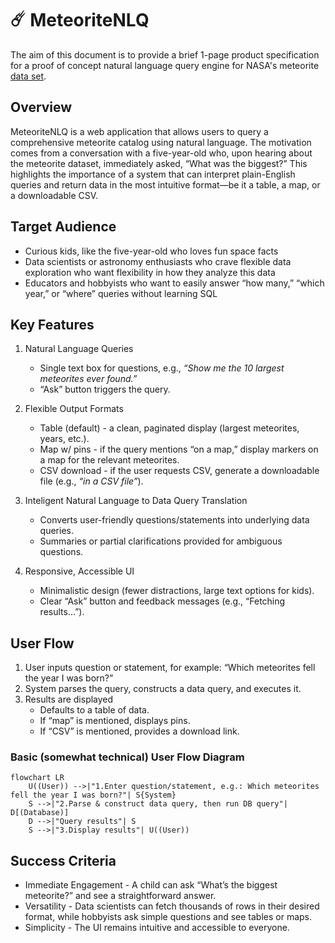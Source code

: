 # ☄️ MeteoriteNLQ

The aim of this document is to provide a brief 1-page product specification for a proof of concept natural language query engine for NASA's meteorite [data set](https://data.nasa.gov/Space-Science/Meteorite-Landings/gh4g-9sfh/about_data).

## Overview
MeteoriteNLQ is a web application that allows users to query a comprehensive meteorite catalog using natural language. The motivation comes from a conversation with a five-year-old who, upon hearing about the meteorite dataset, immediately asked, “What was the biggest?” This highlights the importance of a system that can interpret plain-English queries and return data in the most intuitive format—be it a table, a map, or a downloadable CSV.

## Target Audience
- Curious kids, like the five-year-old who loves fun space facts
- Data scientists or astronomy enthusiasts who crave flexible data exploration who want flexibility in how they analyze this data
- Educators and hobbyists who want to easily answer “how many,” “which year,” or “where” queries without learning SQL

## Key Features
1. Natural Language Queries
   - Single text box for questions, e.g., _“Show me the 10 largest meteorites ever found.”_  
   - “Ask” button triggers the query.

2. Flexible Output Formats  
   - Table (default) - a clean, paginated display (largest meteorites, years, etc.).  
   - Map w/ pins - if the query mentions “on a map,” display markers on a map for the relevant meteorites.  
   - CSV download - if the user requests CSV, generate a downloadable file (e.g., _“in a CSV file”_).

3. Inteligent Natural Language to Data Query Translation
   - Converts user-friendly questions/statements into underlying data queries.  
   - Summaries or partial clarifications provided for ambiguous questions.

4. Responsive, Accessible UI 
   - Minimalistic design (fewer distractions, large text options for kids).  
   - Clear “Ask” button and feedback messages (e.g., “Fetching results…”).

## User Flow
1. User inputs question or statement, for example: “Which meteorites fell the year I was born?”
2. System parses the query, constructs a data query, and executes it.
3. Results are displayed
   - Defaults to a table of data.  
   - If “map” is mentioned, displays pins.  
   - If “CSV” is mentioned, provides a download link.

### Basic (somewhat technical) User Flow Diagram
```mermaid
flowchart LR
    U((User)) -->|"1.Enter question/statement, e.g.: Which meteorites fell the year I was born?"| S{System}
    S -->|"2.Parse & construct data query, then run DB query"| D[(Database)]
    D -->|"Query results"| S
    S -->|"3.Display results"| U((User))
```

## Success Criteria
- Immediate Engagement - A child can ask “What’s the biggest meteorite?” and see a straightforward answer.
- Versatility - Data scientists can fetch thousands of rows in their desired format, while hobbyists ask simple questions and see tables or maps.
- Simplicity - The UI remains intuitive and accessible to everyone.